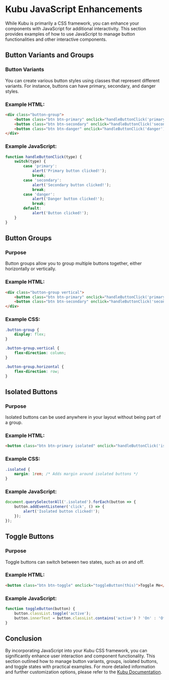 # Kubu JavaScript Enhancements

While Kubu is primarily a CSS framework, you can enhance your components with JavaScript for additional interactivity. This section provides examples of how to use JavaScript to manage button functionalities and other interactive components.

## Button Variants and Groups

### Button Variants

You can create various button styles using classes that represent different variants. For instance, buttons can have primary, secondary, and danger styles.

### Example HTML:

```html
<div class="button-group">
    <button class="btn btn-primary" onclick="handleButtonClick('primary')">Primary</button>
    <button class="btn btn-secondary" onclick="handleButtonClick('secondary')">Secondary</button>
    <button class="btn btn-danger" onclick="handleButtonClick('danger')">Danger</button>
</div>
```

### Example JavaScript:

```javascript
function handleButtonClick(type) {
    switch(type) {
        case 'primary':
            alert('Primary button clicked!');
            break;
        case 'secondary':
            alert('Secondary button clicked!');
            break;
        case 'danger':
            alert('Danger button clicked!');
            break;
        default:
            alert('Button clicked!');
    }
}
```

## Button Groups

### Purpose

Button groups allow you to group multiple buttons together, either horizontally or vertically.

### Example HTML:

```html
<div class="button-group vertical">
    <button class="btn btn-primary" onclick="handleButtonClick('primary')">Primary</button>
    <button class="btn btn-secondary" onclick="handleButtonClick('secondary')">Secondary</button>
</div>
```

### Example CSS:

```css
.button-group {
    display: flex;
}

.button-group.vertical {
    flex-direction: column;
}

.button-group.horizontal {
    flex-direction: row;
}
```

## Isolated Buttons

### Purpose

Isolated buttons can be used anywhere in your layout without being part of a group.

### Example HTML:

```html
<button class="btn btn-primary isolated" onclick="handleButtonClick('isolated')">Isolated Button</button>
```

### Example CSS:

```css
.isolated {
    margin: 1rem; /* Adds margin around isolated buttons */
}
```

### Example JavaScript:

```javascript
document.querySelectorAll('.isolated').forEach(button => {
    button.addEventListener('click', () => {
        alert('Isolated button clicked!');
    });
});
```

## Toggle Buttons

### Purpose

Toggle buttons can switch between two states, such as on and off.

### Example HTML:

```html
<button class="btn btn-toggle" onclick="toggleButton(this)">Toggle Me</button>
```

### Example JavaScript:

```javascript
function toggleButton(button) {
    button.classList.toggle('active');
    button.innerText = button.classList.contains('active') ? 'On' : 'Off';
}
```

## Conclusion

By incorporating JavaScript into your Kubu CSS framework, you can significantly enhance user interaction and component functionality. This section outlined how to manage button variants, groups, isolated buttons, and toggle states with practical examples. For more detailed information and further customization options, please refer to the [Kubu Documentation](https://github.com/yourusername/kubu/docs).


